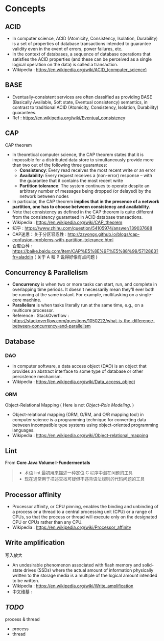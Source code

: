 # Concepts

## ACID

- In computer science, ACID (Atomicity, Consistency, Isolation, Durability) is a set of properties of database transactions intended to guarantee validity even in the event of errors, power failures, etc.
- In the context of databases, a sequence of database operations that satisfies the ACID properties (and these can be perceived as a single logical operation on the data) is called a transaction.
- Wikipedia : https://en.wikipedia.org/wiki/ACID_(computer_science)

## BASE

- Eventually-consistent services are often classified as providing BASE (Basically Available, Soft state, Eventual consistency) semantics, in contrast to traditional ACID (Atomicity, Consistency, Isolation, Durability) guarantees.
- Ref : https://en.wikipedia.org/wiki/Eventual_consistency

## CAP

CAP theorem

- In theoretical computer science, the CAP theorem states that it is impossible for a distributed data store to simultaneously provide more than two out of the following three guarantees:
    - **Consistency**: Every read receives the most recent write or an error
    - **Availability**: Every request receives a (non-error) response – with the guarantee that it contains the most recent write
    - **Partition tolerance**: The system continues to operate despite an arbitrary number of messages being dropped (or delayed) by the network between nodes
- In particular, the CAP theorem **implies that in the presence of a network partition, one has to choose between consistency and availability**.
- Note that consistency as defined in the CAP theorem is quite different from the consistency guaranteed in ACID database transactions.
- Wikipedia : https://en.wikipedia.org/wiki/CAP_theorem
- 知乎 : https://www.zhihu.com/question/54105974/answer/139037688
- CAP迷思：关于分区容忍性 : http://zzyongx.github.io/blogs/cap-confusion-problems-with-partition-tolerance.html
- ~~百度百科~~ : https://baike.baidu.com/item/CAP%E5%8E%9F%E5%88%99/5712863?fr=aladdin ( 关于 A 和 P 说得好像有点问题 )

## Concurrency & Parallelism

- **Concurrency** is when two or more tasks can start, run, and complete in overlapping time periods. It doesn't necessarily mean they'll ever both be running at the same instant. For example, multitasking on a single-core machine.
- **Parallelism** is when tasks literally run at the same time, e.g., on a multicore processor.
- Reference : StackOverflow : https://stackoverflow.com/questions/1050222/what-is-the-difference-between-concurrency-and-parallelism

## Database

### DAO

- In computer software, a data access object (DAO) is an object that provides an abstract interface to some type of database or other persistence mechanism.
- Wikipedia : https://en.wikipedia.org/wiki/Data_access_object

### ORM

Object-Relational Mapping ( Here is not _Object-Role Modeling_. )

- Object-relational mapping (ORM, O/RM, and O/R mapping tool) in computer science is a programming technique for converting data between incompatible type systems using object-oriented programming languages.
- Wikipedia : https://en.wikipedia.org/wiki/Object-relational_mapping

## Lint

From **Core Java Volume I-Fundermentals**

> - 术语 lint 最初用来描述一种定位 C 程序中潜在问题的工具
> - 现在通常用于描述查找可疑但不违背语法规则的代码问题的工具

## Processor affinity

- Processor affinity, or CPU pinning, enables the binding and unbinding of a process or a thread to a central processing unit (CPU) or a range of CPUs, so that the process or thread will execute only on the designated CPU or CPUs rather than any CPU.
- Wikipedia : https://en.wikipedia.org/wiki/Processor_affinity

## Write amplification

写入放大

- An undesirable phenomenon associated with flash memory and solid-state drives (SSDs) where the actual amount of information physically written to the storage media is a multiple of the logical amount intended to be written.
- Wikipedia : https://en.wikipedia.org/wiki/Write_amplification
- 中文维基 :

## _TODO_

process & thread

- process
- thread

